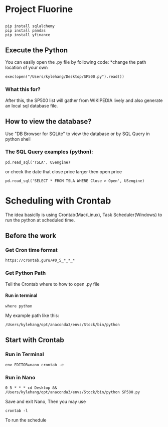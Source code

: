 # Project Fluorine

##
```
pip install sqlalchemy
pip install pandas
pip install yfinance
```

## Execute the Python
You can easily open the .py file by following code:
*change the path location of your own
```
exec(open("/Users/kylehang/Desktop/SP500.py").read())
```
### What this for?
After this, the SP500 list will gather from WIKIPEDIA lively
and also generate an local sql database file.

## How to view the database?
Use "DB Browser for SQLite" to view the database
or by SQL Query in python shell

### The SQL Query examples (python):
```
pd.read_sql('TSLA', USengine)
```

or check the date that close price larger then open price

```
pd.read_sql('SELECT * FROM TSLA WHERE Close > Open', USengine)
```

# Scheduling with Crontab
The idea basiclly is using Crontab(Mac/Linux), Task Scheduler(Windows) to run the python at scheduled time.
## Before the work
### Get Cron time format

```
https://crontab.guru/#0_5_*_*_*
```

### Get Python Path
Tell the Crontab where to how to open .py file
#### Run in terminal
```
where python
```
My example path like this:
```
/Users/kylehang/opt/anaconda3/envs/Stock/bin/python
```
## Start with Crontab
### Run in Terminal
```
env EDITOR=nano crontab -e
```
### Run in Nano
```
0 5 * * * cd Desktop && /Users/kylehang/opt/anaconda3/envs/Stock/bin/python SP500.py
```
Save and exit Nano, Then you may use 
```
crontab -l
```
To run the schedule
